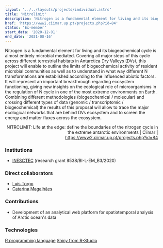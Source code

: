 ```yaml
---
layout: '../../layouts/projects/individual.astro'
title: 'Nitrolimit'
description: 'Nitrogen is a fundamental element for living and its biogeochemical cycle is almost entirely microbial mediated. Covering all major steps of this cycle across different terrestrial habitats in Antarctica Dry Valleys (DVs), this project will enable to outline the limits of biogeochemical activity of resident microbial communities as well as to understand in what way different N transformations are established according to the influenced abiotic factors. It will represent an important breakthrough regarding ecosystem functioning, giving new insights on the ecological role of microorganisms in the regulation of N cycle in one of the most extreme environments on Earth. Combining different methodologies (biogeochemical / molecular) and crossing different types of data (genomic / transcriptomic / biogeochemical) the results of this proposal will allow to trace the major ecological networks that are behind DVs ecosystem and to screen the energy and matter fluxes across the ecosystem.'
href: 'https://www2.ciimar.up.pt/projects.php?id=84'
status: 'Ex-member'
start_data: '2020-12-01'
end_date: '2021-08-16'
---
```

Nitrogen is a fundamental element for living and its biogeochemical cycle is almost entirely microbial mediated. Covering all major steps of this cycle across different terrestrial habitats in Antarctica Dry Valleys (DVs), this project will enable to outline the limits of biogeochemical activity of resident microbial communities as well as to understand in what way different N transformations are established according to the influenced abiotic factors. It will represent an important breakthrough regarding ecosystem functioning, giving new insights on the ecological role of microorganisms in the regulation of N cycle in one of the most extreme environments on Earth. Combining different methodologies (biogeochemical / molecular) and crossing different types of data (genomic / transcriptomic / biogeochemical) the results of this proposal will allow to trace the major ecological networks that are behind DVs ecosystem and to screen the energy and matter fluxes across the ecosystem.

<p style="text-align: right; font-size: var(--footnote-font-size);">NITROLIMIT: Life at the edge: define the boundaries of the nitrogen cycle in the extreme antarctic environments | Ciimar | <a href="https://www2.ciimar.up.pt/projects.php?id=84">https://www2.ciimar.up.pt/projects.php?id=84</a></p>

<h3 class="section__subtitle">Institutions</h3>

* [INESCTEC](https://www.inesctec.pt) (research grant 8538/BI-L-EM_B3/2020)

<h3 class="section__subtitle">Direct collaborators</h3>

* [Luís Torgo](https://web.cs.dal.ca/~ltorgo/)
* [Catarina Magalhães](https://www2.ciimar.up.pt/team.php?id=85)

<h3 class="section__subtitle">Contributions</h3>

* Development of an analytical web platform for spatiotemporal analysis of Arctic ocean's data

<h3 class="section__subtitle">Technologies</h3>

<span class="mdi mdi-language-r"/> [R programming language](https://www.r-project.org)
<span class="mdi mdi-language-r"/> [Shiny from R-Studio](https://shiny.rstudio.com)
